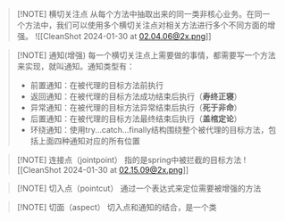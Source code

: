 

> [!NOTE] 横切关注点
> 从每个方法中抽取出来的同一类非核心业务。在同一个方法中，我们可以使用多个横切关注点对相关方法进行多个不同方面的增强。
> ![[CleanShot 2024-01-30 at 02.04.06@2x.png]]



> [!NOTE] 通知(增强)
> 每一个横切关注点上需要做的事情，都需要写一个方法来实现，就叫通知。通知类型有：
> - 前置通知：在被代理的目标方法前执行 
> - 返回通知：在被代理的目标方法成功结束后执行（**寿终正寝**）
> - 异常通知：在被代理的目标方法异常结束后执行（**死于非命**）
> - 后置通知：在被代理的目标方法最终结束后执行（**盖棺定论**）
> - 环绕通知：使用try...catch...finally结构围绕整个被代理的目标方法，包括上面四种通知对应的所有位置



> [!NOTE] 连接点（jointpoint）
> 指的是spring中被拦截的目标方法
> ![[CleanShot 2024-01-30 at 02.15.09@2x.png]]



> [!NOTE] 切入点（pointcut）
> 通过一个表达式来定位需要被增强的方法


> [!NOTE] 切面（aspect）
> 切入点和通知的结合，是一个类
